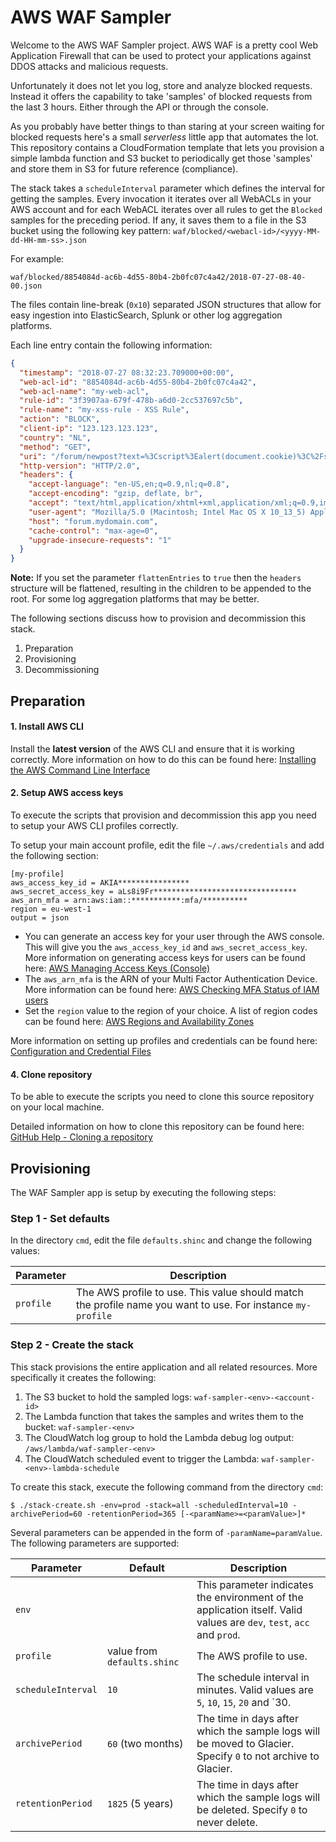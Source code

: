 # AWS WAF Sampler

Welcome to the AWS WAF Sampler project. AWS WAF is a pretty cool Web Application Firewall that can be used to protect
your applications against DDOS attacks and malicious requests.

Unfortunately it does not let you log, store and analyze blocked requests. Instead it offers the capability to take
'samples' of blocked requests from the last 3 hours. Either through the API or through the console.

As you probably have better things to than staring at your screen waiting for blocked requests here's a small
_serverless_ little app that automates the lot. This repository contains a CloudFormation template that lets you
provision a simple lambda function and S3 bucket to periodically get those 'samples' and store them in S3 for
future reference (compliance).

The stack takes a `scheduleInterval` parameter which defines the interval for getting the samples. Every invocation it
iterates over all WebACLs in your AWS account and for each WebACL iterates over all rules to get the `Blocked` samples
for the preceding period. If any, it saves them to a file in the S3 bucket using the following key pattern:
`waf/blocked/<webacl-id>/<yyyy-MM-dd-HH-mm-ss>.json`

For example:
```
waf/blocked/8854084d-ac6b-4d55-80b4-2b0fc07c4a42/2018-07-27-08-40-00.json
```

The files contain line-break (`0x10`) separated JSON structures that allow for easy ingestion into ElasticSearch, Splunk
or other log aggregation platforms.

Each line entry contain the following information:

```json
{
  "timestamp": "2018-07-27 08:32:23.709000+00:00",
  "web-acl-id": "8854084d-ac6b-4d55-80b4-2b0fc07c4a42",
  "web-acl-name": "my-web-acl",
  "rule-id": "3f3907aa-679f-478b-a6d0-2cc537697c5b",
  "rule-name": "my-xss-rule - XSS Rule",
  "action": "BLOCK",
  "client-ip": "123.123.123.123",
  "country": "NL",
  "method": "GET",
  "uri": "/forum/newpost?text=%3Cscript%3Ealert(document.cookie)%3C%2Fscript%3E",
  "http-version": "HTTP/2.0",
  "headers": {
    "accept-language": "en-US,en;q=0.9,nl;q=0.8",
    "accept-encoding": "gzip, deflate, br",
    "accept": "text/html,application/xhtml+xml,application/xml;q=0.9,image/webp,image/apng,*/*;q=0.8",
    "user-agent": "Mozilla/5.0 (Macintosh; Intel Mac OS X 10_13_5) AppleWebKit/537.36 (KHTML, like Gecko) etc. etc.",
    "host": "forum.mydomain.com",
    "cache-control": "max-age=0",
    "upgrade-insecure-requests": "1"
  }
}
```

**Note:** If you set the parameter `flattenEntries` to `true` then the `headers` structure will be flattened, resulting
 in the children to be appended to the root. For some log aggregation platforms that may be better.

The following sections discuss how to provision and decommission this stack.

1. Preparation
2. Provisioning
3. Decommissioning

## Preparation

#### 1. Install AWS CLI
Install the __latest version__ of the AWS CLI and ensure that it is working correctly. More information on how to do
this can be found here: [Installing the AWS Command Line Interface](https://docs.aws.amazon.com/cli/latest/userguide/installing.html)

#### 2. Setup AWS access keys
To execute the scripts that provision and decommission this app you need to setup your AWS CLI profiles correctly.

To setup your main account profile, edit the file `~/.aws/credentials` and add the following section:

```
[my-profile]
aws_access_key_id = AKIA****************
aws_secret_access_key = aLs8i9Fr********************************
aws_arn_mfa = arn:aws:iam::***********:mfa/**********
region = eu-west-1
output = json
```

* You can generate an access key for your user through the AWS console. This will give you the  `aws_access_key_id`
and `aws_secret_access_key`. More information on generating access keys for users can be found here: 
  [AWS Managing Access Keys (Console)](https://docs.aws.amazon.com/IAM/latest/UserGuide/id_credentials_access-keys.html#Using_CreateAccessKey)
* The `aws_arn_mfa` is the ARN of your Multi Factor Authentication Device. More information can be found here:
  [AWS Checking MFA Status of IAM users](https://docs.aws.amazon.com/IAM/latest/UserGuide/id_credentials_mfa_checking-status.html)
* Set the `region` value to the region of your choice. A list of region codes can be found here:
  [AWS Regions and Availability Zones](https://docs.aws.amazon.com/AWSEC2/latest/UserGuide/using-regions-availability-zones.html#concepts-available-regions)

More information on setting up profiles and credentials can be found here:
[Configuration and Credential Files](https://docs.aws.amazon.com/cli/latest/userguide/cli-config-files.html)

#### 4. Clone repository
To be able to execute the scripts you need to clone this source repository on your local machine.

Detailed information on how to clone this repository can be found here:
[GitHub Help - Cloning a repository](https://help.github.com/articles/cloning-a-repository/) 

## Provisioning
The WAF Sampler app is setup by executing the following steps:


### Step 1 - Set defaults

In the directory `cmd`, edit the file `defaults.shinc` and change the following values:

| Parameter | Description |
| --------- | ------------|
| `profile` | The AWS profile to use. This value should match the profile name you want to use. For instance `my-profile` |


### Step 2 - Create the stack
This stack provisions the entire application and all related resources. More specifically it creates the following:

1. The S3 bucket to hold the sampled logs: `waf-sampler-<env>-<account-id>`
2. The Lambda function that takes the samples and writes them to the bucket: `waf-sampler-<env>`
3. The CloudWatch log group to hold the Lambda debug log output: `/aws/lambda/waf-sampler-<env>`
4. The CloudWatch scheduled event to trigger the Lambda: `waf-sampler-<env>-lambda-schedule`

To create this stack, execute the following command from the directory `cmd`:
```
$ ./stack-create.sh -env=prod -stack=all -scheduledInterval=10 -archivePeriod=60 -retentionPeriod=365 [-<paramName>=<paramValue>]*
```
Several parameters can be appended in the form of `-paramName=paramValue`. The following parameters are supported:

| Parameter | Default | Description |
| --------- | ------- | ------------|
| `env` |  | This parameter indicates the environment of the application itself. Valid values are `dev`, `test`, `acc` and `prod`. |
| `profile` | value from `defaults.shinc` | The AWS profile to use. |
| `scheduleInterval` | `10` | The schedule interval in minutes. Valid values are `5`, `10`, `15`, `20` and `30. |
| `archivePeriod` | `60` (two months) | The time in days after which the sample logs will be moved to Glacier. Specify `0` to not archive to Glacier. |
| `retentionPeriod` | `1825` (5 years) | The time in days after which the sample logs will be deleted. Specify `0` to never delete. |



